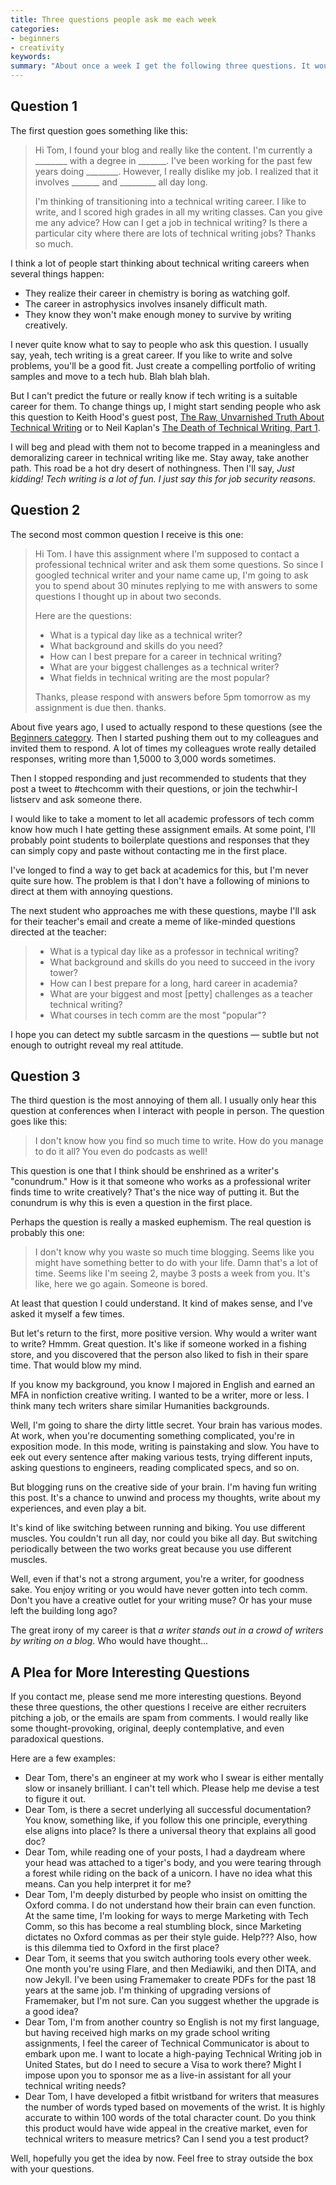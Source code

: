 ```yaml
---
title: Three questions people ask me each week 
categories:
- beginners
- creativity
keywords: 
summary: "About once a week I get the following three questions. It would be nice to see some more variety. "
---
```


## Question 1
The first question goes something like this:

> <p>Hi Tom, I found your blog and really like the content. I'm currently a ________ with a degree in _______. I've been working for the past few years doing ________. However, I really dislike my job. I realized that it involves _______ and _________ all day long.</p>
> 
> <p>I'm thinking of transitioning into a technical writing career. I like to write, and I scored high grades in all my writing classes. Can you give me any advice? How can I get a job in technical writing? Is there a particular city where there are lots of technical writing jobs? Thanks so much.</p>

I think a lot of people start thinking about technical writing careers when several things happen: 

* They realize their career in chemistry is boring as watching golf.
* The career in astrophysics involves insanely difficult math.
* They know they won't make enough money to survive by writing creatively.

I never quite know what to say to people who ask this question. I usually say, yeah, tech writing is a great career. If you like to write and solve problems, you'll be a good fit. Just create a compelling portfolio of writing samples and move to a tech hub. Blah blah blah.

But I can't predict the future or really know if tech writing is a suitable career for them. To change things up, I might start sending people who ask this question to Keith Hood's guest post, [The Raw, Unvarnished Truth About Technical Writing](http://idratherbewriting.com/2008/11/04/guest-post-the-dark-side-of-technical-writing/) or to Neil Kaplan's [The Death of Technical Writing, Part 1](http://customersandcontent.com/2014/05/03/the-death-of-technical-writing-part-1/). 

I will beg and plead with them not to become trapped in a meaningless and demoralizing career in technical writing like me. Stay away, take another path. This road be a hot dry desert of nothingness. Then I'll say, *Just kidding! Tech writing is a lot of fun. I just say this for job security reasons.*

## Question 2

The second most common question I receive is this one:

> Hi Tom. I have this assignment where I'm supposed to contact a professional technical writer and ask them some questions. So since I googled technical writer and your name came up, I'm going to ask you to spend about 30 minutes replying to me with answers to some questions I thought up in about two seconds. 
> 
> <p>Here are the questions:</p>
> <ul><li>What is a typical day like as a technical writer?</li>
> <li>What background and skills do you need?</li>
> <li>How can I best prepare for a career in technical writing?</li>
> <li>What are your biggest challenges as a technical writer?</li>
> <li>What fields in technical writing are the most popular?</li></ul>
> <p>Thanks, please respond with answers before 5pm tomorrow as my assignment is due then. thanks.</p>

About five years ago, I used to actually respond to these questions (see the [Beginners category](http://idratherbewriting.com/category-beginners/). Then I started pushing them out to my colleagues and invited them to respond. A lot of times my colleagues wrote really detailed responses, writing more than 1,5000 to 3,000 words sometimes.

Then I stopped responding and just recommended to students that they post a tweet to #techcomm with their questions, or join the techwhir-l listserv and ask someone there. 

I would like to take a moment to let all academic professors of tech comm know how much I hate getting these assignment emails. At some point, I'll probably point students to boilerplate questions and responses that they can simply copy and paste without contacting me in the first place.

I've longed to find a way to get back at academics for this, but I'm never quite sure how. The problem is that I don't have a following of minions to direct at them with annoying questions.

The next student who approaches me with these questions, maybe I'll ask for their teacher's email and create a meme of like-minded questions directed at the teacher:

> * What is a typical day like as a professor in technical writing?
> * What background and skills do you need to succeed in the ivory tower?
> * How can I best prepare for a long, hard career in academia?
> * What are your biggest and most [petty] challenges as a teacher technical writing?
> * What courses in tech comm are the most "popular"?

I hope you can detect my subtle sarcasm in the questions &mdash; subtle but not enough to outright reveal my real attitude.

## Question 3

The third question is the most annoying of them all. I usually only hear this question at conferences when I interact with people in person. The question goes like this:

> I don't know how you find so much time to write. How do you manage to do it all? You even do podcasts as well!

This question is one that I think should be enshrined as a writer's "conundrum." How is it that someone who works as a professional writer finds time to write creatively? That's the nice way of putting it. But the conundrum is why this is even a question in the first place.

Perhaps the question is really a masked euphemism. The real question is probably this one: 

> I don't know why you waste so much time blogging. Seems like you might have something better to do with your life. Damn that's a lot of time. Seems like I'm seeing 2, maybe 3 posts a week from you. It's like, here we go again. Someone is bored.

At least that question I could understand. It kind of makes sense, and I've asked it myself a few times. 

But let's return to the first, more positive version. Why would a writer want to write? Hmmm. Great question. It's like if someone worked in a fishing store, and you discovered that the person also liked to fish in their spare time. That would blow my mind. 

If you know my background, you know I majored in English and earned an MFA in nonfiction creative writing. I wanted to be a writer, more or less. I think many tech writers share similar Humanities backgrounds.

Well, I'm going to share the dirty little secret. Your brain has various modes. At work, when you're documenting something complicated, you're in exposition mode. In this mode, writing is painstaking and slow. You have to eek out every sentence after making various tests, trying different inputs, asking questions to engineers, reading complicated specs, and so on. 

But blogging runs on the creative side of your brain. I'm having fun writing this post. It's a chance to unwind and process my thoughts, write about my experiences, and even play a bit.  

It's kind of like switching between running and biking. You use different muscles. You couldn't run all day, nor could you bike all day. But switching periodically between the two works great because you use different muscles. 

Well, even if that's not a strong argument, you're a writer, for goodness sake. You enjoy writing or you would have never gotten into tech comm. Don't you have a creative outlet for your writing muse? Or has your muse left the building long ago?

The great irony of my career is that *a writer stands out in a crowd of writers by writing on a blog*. Who would have thought...

## A Plea for More Interesting Questions

If you contact me, please send me more interesting questions. Beyond these three questions, the other questions I receive are either recruiters pitching a job, or the emails are spam from comments. I would really like some thought-provoking, original, deeply contemplative, and even paradoxical questions.

Here are a few examples:

* Dear Tom, there's an engineer at my work who I swear is either mentally slow or insanely brilliant. I can't tell which. Please help me devise a test to figure it out.
 * Dear Tom, is there a secret underlying all successful documentation? You know, something like, if you follow this one principle, everything else aligns into place? Is there a universal theory that explains all good doc?
 * Dear Tom, while reading one of your posts, I had a daydream where your head was attached to a tiger's body, and you were tearing through a forest while riding on the back of a unicorn. I have no idea what this means. Can you help interpret it for me?
 * Dear Tom, I'm deeply disturbed by people who insist on omitting the Oxford comma. I do not understand how their brain can even function. At the same time, I'm looking for ways to merge Marketing with Tech Comm, so this has become a real stumbling block, since Marketing dictates no Oxford commas as per their style guide. Help??? Also, how is this dilemma tied to Oxford in the first place?
 * Dear Tom, it seems that you switch authoring tools every other week. One month you're using Flare, and then Mediawiki, and then DITA, and now Jekyll. I've been using Framemaker to create PDFs for the past 18 years at the same job. I'm thinking of upgrading versions of Framemaker, but I'm not sure. Can you suggest whether the upgrade is a good idea?
 * Dear Tom, I'm from another country so English is not my first language, but having received high marks on my grade school writing assignments, I feel the career of Technical Communicator is about to embark upon me. I want to locate a high-paying Technical Writing job in United States, but do I need to secure a Visa to work there? Might I impose upon you to sponsor me as a live-in assistant for all your technical writing needs?
 * Dear Tom, I have developed a fitbit wristband for writers that measures the number of words typed based on movements of the wrist. It is highly accurate to within 100 words of the total character count. Do you think this product would have wide appeal in the creative market, even for technical writers to measure metrics? Can I send you a test product?
 
Well, hopefully you get the idea by now. Feel free to stray outside the box with your questions.